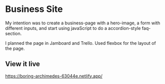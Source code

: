 # Business Site

My intention was to create a business-page with a hero-image, a form with different inputs, and start using javaScript to do a accordion-style faq-section.

I planned the page in Jamboard and Trello.
Used flexbox for the layout of the page.

## View it live

https://boring-archimedes-63044e.netlify.app/

